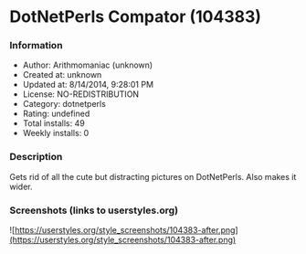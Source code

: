 # DotNetPerls Compator (104383)

### Information
- Author: Arithmomaniac (unknown)
- Created at: unknown
- Updated at: 8/14/2014, 9:28:01 PM
- License: NO-REDISTRIBUTION
- Category: dotnetperls
- Rating: undefined
- Total installs: 49
- Weekly installs: 0


### Description
Gets rid of all the cute but distracting pictures on DotNetPerls. Also makes it wider.


### Screenshots (links to userstyles.org)
![https://userstyles.org/style_screenshots/104383-after.png](https://userstyles.org/style_screenshots/104383-after.png)


